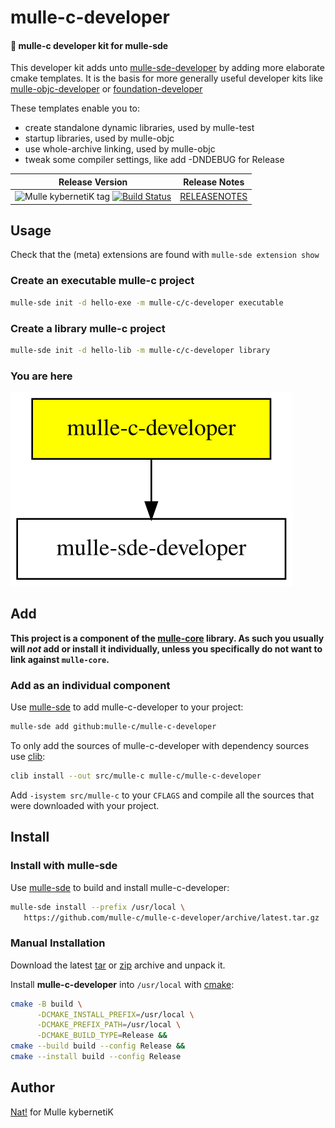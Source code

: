 # mulle-c-developer

#### 🧢 mulle-c developer kit for mulle-sde

This developer kit adds unto
[mulle-sde-developer](//github.com/mulle-sde/mulle-sde-developer)
by adding more elaborate cmake templates. It is the basis for more
generally useful developer kits like
[mulle-objc-developer](//github.com/mulle-objc/mulle-objc-developer) or
[foundation-developer](//github.com/MulleFoundation/foundation-developer)

These templates enable you to:

* create standalone dynamic libraries, used by mulle-test
* startup libraries, used by mulle-objc
* use whole-archive linking, used by mulle-objc
* tweak some compiler settings, like add -DNDEBUG for Release



| Release Version                                       | Release Notes
|-------------------------------------------------------|--------------
| ![Mulle kybernetiK tag](https://img.shields.io/github/tag/mulle-c/mulle-c-developer.svg?branch=release) [![Build Status](https://github.com/mulle-c/mulle-c-developer/workflows/CI/badge.svg?branch=release)](//github.com/mulle-c/mulle-c-developer/actions) | [RELEASENOTES](RELEASENOTES.md) |



## Usage

Check that the (meta) extensions are found with `mulle-sde extension show`

### Create an executable mulle-c project

``` sh
mulle-sde init -d hello-exe -m mulle-c/c-developer executable
```

### Create a library mulle-c project

``` sh 
mulle-sde init -d hello-lib -m mulle-c/c-developer library
```


### You are here

![Overview](overview.dot.svg)





## Add

**This project is a component of the [mulle-core](//github.com/mulle-core/mulle-core) library. As such you usually will *not* add or install it
individually, unless you specifically do not want to link against
`mulle-core`.**


### Add as an individual component

Use [mulle-sde](//github.com/mulle-sde) to add mulle-c-developer to your project:

``` sh
mulle-sde add github:mulle-c/mulle-c-developer
```

To only add the sources of mulle-c-developer with dependency
sources use [clib](https://github.com/clibs/clib):


``` sh
clib install --out src/mulle-c mulle-c/mulle-c-developer
```

Add `-isystem src/mulle-c` to your `CFLAGS` and compile all the sources that were downloaded with your project.


## Install

### Install with mulle-sde

Use [mulle-sde](//github.com/mulle-sde) to build and install mulle-c-developer:

``` sh
mulle-sde install --prefix /usr/local \
   https://github.com/mulle-c/mulle-c-developer/archive/latest.tar.gz
```

### Manual Installation


Download the latest [tar](https://github.com/mulle-c/mulle-c-developer/archive/refs/tags/latest.tar.gz) or [zip](https://github.com/mulle-c/mulle-c-developer/archive/refs/tags/latest.zip) archive and unpack it.

Install **mulle-c-developer** into `/usr/local` with [cmake](https://cmake.org):

``` sh
cmake -B build \
      -DCMAKE_INSTALL_PREFIX=/usr/local \
      -DCMAKE_PREFIX_PATH=/usr/local \
      -DCMAKE_BUILD_TYPE=Release &&
cmake --build build --config Release &&
cmake --install build --config Release
```


## Author

[Nat!](https://mulle-kybernetik.com/weblog) for Mulle kybernetiK  



